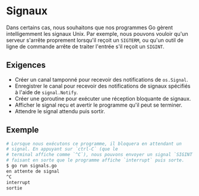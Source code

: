 # Signaux

Dans certains cas, nous souhaitons que nos programmes Go gèrent intelligemment les signaux Unix. Par exemple, nous pouvons vouloir qu'un serveur s'arrête proprement lorsqu'il reçoit un `SIGTERM`, ou qu'un outil de ligne de commande arrête de traiter l'entrée s'il reçoit un `SIGINT`.

## Exigences

- Créer un canal tamponné pour recevoir des notifications de `os.Signal`.
- Enregistrer le canal pour recevoir des notifications de signaux spécifiés à l'aide de `signal.Notify`.
- Créer une goroutine pour exécuter une réception bloquante de signaux.
- Afficher le signal reçu et avertir le programme qu'il peut se terminer.
- Attendre le signal attendu puis sortir.

## Exemple

```sh
# Lorsque nous exécutons ce programme, il bloquera en attendant un
# signal. En appuyant sur `ctrl-C` (que le
# terminal affiche comme `^C`), nous pouvons envoyer un signal `SIGINT`,
# faisant en sorte que le programme affiche `interrupt` puis sorte.
$ go run signals.go
en attente de signal
^C
interrupt
sortie
```
